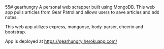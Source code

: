 55# gearhungry
A personal web scrapper built using MongoDB. This web app pulls articles from Gear Patrol and allows users to save articles and add notes. 

This web app utilizes express, mongoose, body-parser, cheerio and bootstrap. 

App is deployed at https://gearhungry.herokuapp.com/
